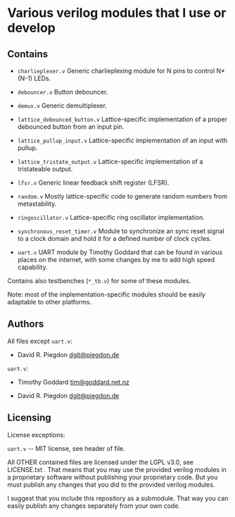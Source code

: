 
Various verilog modules that I use or develop
=============================================

Contains
--------

* `charlieplexer.v`
  Generic charlieplexing module for N pins to control N*(N-1) LEDs.

* `debouncer.v`
  Button debouncer.

* `demux.v`
  Generic demultiplexer.

* `lattice_debounced_button.v`
  Lattice-specific implementation of a proper debounced button from an input pin.

* `lattice_pullup_input.v`
  Lattice-specific implementation of an input with pullup.

* `lattice_tristate_output.v`
  Lattice-specific implementation of a tristateable output.

* `lfsr.v`
  Generic linear feedback shift register (LFSR).

* `random.v`
  Mostly lattice-specific code to generate random numbers from metastability.

* `ringoscillator.v`
  Lattice-specific ring oscillator implementation.
  
* `synchronous_reset_timer.v`
  Module to synchronize an sync reset signal to a clock domain and hold it for a defined number of clock cycles.

* `uart.v`
  UART module by Timothy Goddard that can be found in various places on the internet, with some changes by me to add high speed capability.

Contains also testbenches (`*_tb.v`) for some of these modules.

Note: most of the implementation-specific modules should be easily adaptable to other platforms.


Authors
-------

All files except `uart.v`:

* David R. Piegdon <dgit@piegdon.de>

`uart.v`:

* Timothy Goddard <tim@goddard.net.nz>

* David R. Piegdon <dgit@piegdon.de>


Licensing
---------

License exceptions:

`uart.v` -- MIT license, see header of file.

All OTHER contained files are licensed under the LGPL v3.0, see LICENSE.txt .
That means that you may use the provided verilog modules in a proprietary
software without publishing your proprietary code.
But you must publish any changes that you did to the provided verilog modules.

I suggest that you include this repository as a submodule.
That way you can easily publish any changes separately from your own code.

